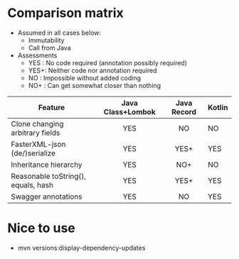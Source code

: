 # Comparison matrix
- Assumed in all cases below:
  - Immutability
  - Call from Java
- Assessments
  - YES : No code required (annotation possibly required)
  - YES+: Neither code nor annotation required
  - NO  : Impossible without added coding  
  - NO+ : Can get somewhat closer than nothing

| Feature                             | Java Class+Lombok | Java Record | Kotlin |
|-------------------------------------|:-----------------:|:-----------:|:-------|
| Clone changing arbitrary fields     | YES               | NO          |  NO    |
| FasterXML-json (de/)serialize       | YES               | YES+        |  YES   |
| Inheritance hierarchy               | YES               | NO+         |  NO    |
| Reasonable toString(), equals, hash | YES               | YES+        |  YES   |
| Swagger annotations                 | YES               | NO          |  YES   |

# Nice to use
- mvn versions:display-dependency-updates